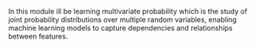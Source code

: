 In this module ill be learning multivariate probability which is the study of joint probability distributions over multiple random variables, enabling machine learning models to capture dependencies and relationships between features.